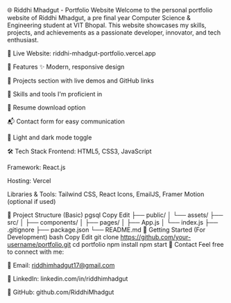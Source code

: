 🌐 Riddhi Mhadgut - Portfolio Website
Welcome to the personal portfolio website of Riddhi Mhadgut, a pre final year Computer Science & Engineering student at VIT Bhopal. This website showcases my skills, projects, and achievements as a passionate developer, innovator, and tech enthusiast.

🔗 Live Website: riddhi-mhadgut-portfolio.vercel.app

📌 Features
✨ Modern, responsive design

💼 Projects section with live demos and GitHub links

🧠 Skills and tools I'm proficient in

📃 Resume download option

📬 Contact form for easy communication

🌙 Light and dark mode toggle

🛠️ Tech Stack
Frontend: HTML5, CSS3, JavaScript

Framework: React.js

Hosting: Vercel

Libraries & Tools: Tailwind CSS, React Icons, EmailJS, Framer Motion (optional if used)

📂 Project Structure (Basic)
pgsql
Copy
Edit
├── public/
│   └── assets/
├── src/
│   ├── components/
│   ├── pages/
│   ├── App.js
│   └── index.js
├── .gitignore
├── package.json
└── README.md
🚀 Getting Started (For Development)
bash
Copy
Edit
git clone https://github.com/your-username/portfolio.git
cd portfolio
npm install
npm start
📧 Contact
Feel free to connect with me:

📮 Email: riddhimhadgut17@gmail.com

💼 LinkedIn: linkedin.com/in/riddhimhadgut

🐙 GitHub: github.com/RiddhiMhadgut
